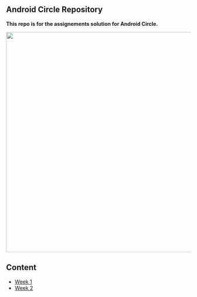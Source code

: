 ## Android Circle Repository

**This repo is for the assignements solution for Android Circle.** 

 
 <p align="center">
 <img src="https://user-images.githubusercontent.com/105871085/193676968-3e250b8c-10f3-463a-8f0e-d089a648083b.png" width="600" height="600">
 </p>


 ## Content
 - [Week 1](https://github.com/CATReloaded/Android-Cricle-Tasks/tree/master/Weeks/Week%201)
 - [Week 2](https://github.com/CATReloaded/Android-Cricle-Tasks/tree/master/Weeks/Week%202)
